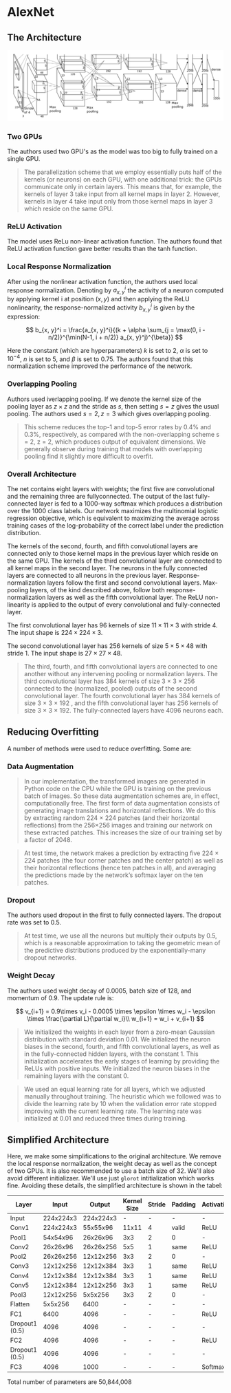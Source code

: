 # AlexNet

## The Architecture

![AlexNet Original](images/0201.png)

### Two GPUs

The authors used two GPU's as the model was too big to fully trained on a single GPU.

> The parallelization scheme that we employ essentially puts half of the kernels (or neurons) on each GPU, with one additional trick: the GPUs communicate only in certain layers. This means that, for example, the kernels of layer 3 take input from all kernel maps in layer 2. However, kernels in layer 4 take input only from those kernel maps in layer 3 which reside on the same GPU.

### ReLU Activation

The model uses ReLu non-linear activation function. The authors found that ReLU activation function gave better results than the tanh function.

### Local Response Normalization

After using the nonlinear activation function, the authors used local response normalization. Denoting by $a_{x, y}^i$ the activity of a neuron computed by applying kernel i at position $(x, y)$ and then applying the ReLU nonlinearity, the response-normalized activity $b_{x, y}^i$ is given by the expression:

$$
b_{x, y}^i = \frac{a_{x, y}^i}{(k + \alpha \sum_{j = \max(0, i - n/2)}^{\min(N-1, i + n/2)} a_{x, y}^j)^{\beta}}
$$

Here the constant (which are hyperparameters) $k$ is set to 2, $\alpha$ is set to $10^{-4}$, $n$ is set to 5, and $\beta$ is set to 0.75. The authors found that this normalization scheme improved the performance of the network.

### Overlapping Pooling

Authors used iverlapping pooling. If we denote the kernel size of the pooling layer as $z\times z$ and the stride as $s$, then setting $s=z$ gives the usual pooling. The authors used $s = 2, z=3$ which gives overlapping pooling.

> This scheme reduces the top-1 and top-5 error rates by 0.4% and 0.3%, respectively, as compared with the non-overlapping scheme s = 2, z = 2, which produces output of equivalent dimensions. We generally observe during training that models with overlapping pooling find it slightly more difficult to overfit.

### Overall Architecture

The net contains eight layers with weights; the first five are convolutional and the remaining three are fullyconnected. The output of the last fully-connected layer is fed to a 1000-way softmax which produces a distribution over the 1000 class labels. Our network maximizes the multinomial logistic regression objective, which is equivalent to maximizing the average across training cases of the log-probability of the correct label under the prediction distribution.

The kernels of the second, fourth, and fifth convolutional layers are connected only to those kernel maps in the previous layer which reside on the same GPU. The kernels of the third convolutional layer are connected to all kernel maps in the second layer. The neurons in the fully connected layers are connected to all neurons in the previous layer. Response-normalization layers follow the first and second convolutional layers. Max-pooling layers, of the kind described above, follow both response-normalization layers as well as the fifth convolutional layer. The ReLU non-linearity is applied to the output of every convolutional and fully-connected layer.

The first convolutional layer has 96 kernels of size $11\times11\times 3$ with stride 4. The input shape is $224\times224\times 3$.

The second convolutional layer has 256 kernels of size $5\times5\times 48$ with stride 1. The input shape is $27\times27\times 48$.

> The third, fourth, and fifth convolutional layers are connected to one another without any intervening pooling or normalization layers. The third convolutional layer has 384 kernels of size 3 × 3 × 256 connected to the (normalized, pooled) outputs of the second convolutional layer. The fourth convolutional layer has 384 kernels of size 3 × 3 × 192 , and the fifth convolutional layer has 256 kernels of size 3 × 3 × 192. The fully-connected layers have 4096 neurons each.

## Reducing Overfitting

A number of methods were used to reduce overfitting. Some are:

### Data Augmentation

> In our implementation, the transformed images are generated in Python code on the CPU while the GPU is training on the previous batch of images. So these data augmentation schemes are, in effect, computationally free. The first form of data augmentation consists of generating image translations and horizontal reflections. We do this by extracting random 224 × 224 patches (and their horizontal reflections) from the 256×256 images and training our network on these extracted patches. This increases the size of our training set by a factor of 2048.

> At test time, the network makes a prediction by extracting five 224 × 224 patches (the four corner patches and the center patch) as well as their horizontal reflections (hence ten patches in all), and averaging the predictions made by the network’s softmax layer on the ten patches.

### Dropout

The authors used dropout in the first to fully connected layers. The dropout rate was set to 0.5.

> At test time, we use all the neurons but multiply their outputs by 0.5, which is a reasonable approximation to taking the geometric mean of the predictive distributions produced by the exponentially-many dropout networks.

### Weight Decay

The authors used weight decay of 0.0005, batch size of 128, and momentum of 0.9. The update rule is:

$$
v_{i+1} = 0.9\times v_i - 0.0005 \times \epsilon \times w_i - \epsilon \times \frac{\partial L}{\partial w_i}\\
w_{i+1} = w_i + v_{i+1}
$$

> We initialized the weights in each layer from a zero-mean Gaussian distribution with standard deviation 0.01. We initialized the neuron biases in the second, fourth, and fifth convolutional layers, as well as in the fully-connected hidden layers, with the constant 1. This initialization accelerates the early stages of learning by providing the ReLUs with positive inputs. We initialized the neuron biases in the remaining layers with the constant 0.

> We used an equal learning rate for all layers, which we adjusted manually throughout training. The heuristic which we followed was to divide the learning rate by 10 when the validation error rate stopped improving with the current learning rate. The learning rate was initialized at 0.01 and reduced three times during training.

## Simplified Architecture

Here, we make some simplifications to the original architecture. We remove the local response normalization, the weight decay as well as the concept of two GPUs. It is also recommended to use a batch size of 32. We'll also avoid different initializaer. We'll use just `glorot` intitialization which works fine. Avoiding these details, the simplified architecture is shown in the tabel:

| Layer          | Input     | Output    | Kernel Size | Stride | Padding | Activation |
| -------------- | --------- | --------- | ----------- | ------ | ------- | ---------- |
| Input          | 224x224x3 | 224x224x3 | -           | -      | -       | -          |
| Conv1          | 224x224x3 | 55x55x96  | 11x11       | 4      | valid   | ReLU       |
| Pool1          | 54x54x96  | 26x26x96  | 3x3         | 2      | 0       | -          |
| Conv2          | 26x26x96  | 26x26x256 | 5x5         | 1      | same    | ReLU       |
| Pool2          | 26x26x256 | 12x12x256 | 3x3         | 2      | 0       | -          |
| Conv3          | 12x12x256 | 12x12x384 | 3x3         | 1      | same    | ReLU       |
| Conv4          | 12x12x384 | 12x12x384 | 3x3         | 1      | same    | ReLU       |
| Conv5          | 12x12x384 | 12x12x256 | 3x3         | 1      | same    | ReLU       |
| Pool3          | 12x12x256 | 5x5x256   | 3x3         | 2      | 0       | -          |
| Flatten        | 5x5x256   | 6400      | -           | -      | -       | -          |
| FC1            | 6400      | 4096      | -           | -      | -       | ReLU       |
| Dropout1 (0.5) | 4096      | 4096      | -           | -      | -       | -          |
| FC2            | 4096      | 4096      | -           | -      | -       | ReLU       |
| Dropout1 (0.5) | 4096      | 4096      | -           | -      | -       | -          |
| FC3            | 4096      | 1000      | -           | -      | -       | Softmax    |

Total number of parameters are 50,844,008
